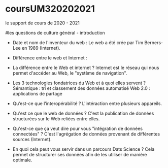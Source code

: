 # coursUM320202021
le support de cours de 2020 - 2021

#les questions de culture général - introduction

* Date et nom de l'inventeur du web :
Le web a été crée par Tim Berners-Lee en 1989 (Internet).

* Différence entre le web et Internet :

* La différence entre le Web et internet ?
Internet est le réseau qui nous permet d'accéder au Web, le "système de navigation".

* Les 3 technologies fondatrices du Web et à quoi elles servent ?
Sémantique : tri et classement des données automatisé
Web 2.0 : applications de partage

* Qu’est-ce que l’interopérabilité ?
L'intéraction entre plusieurs appareils.

* Qu'est ce que le web de données ?
C'est la publication de données structurées sur le Web reliées entre elles.

* Qu'est-ce que ça veut dire pour vous "intégration de données connectées" ?
C'est l'agrégation de données provenant de différentes sources (Internet).

* En quoi cela peut vous servir dans un parcours Dats Science ?
Cela permet de structurer ses données afin de les utiliser de manière optimale.